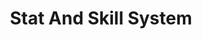 ---
title: Stat And Skill System
layout: /layouts/asset.html
category: Plugin
image: https://img.itch.zone/aW1nLzg4OTc4NzMucG5n/315x250%23c/4Hz11f.png
licenses:
    - name: Proprietary
      link: /terms-of-use
engines:
  - RPG Maker MV
  - RPG Maker MZ
tags:
  - stats
  - skills
  - battle
---